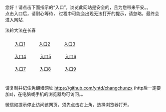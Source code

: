 您好！请点击下面指示的“入口”，浏览此网站是安全的，且为您带来平安。。 <br/>
点击入口后，请耐心等待， 过程中可能会出现无法打开的提示，请忽略，最终会进入网站. </br>

法轮大法在长春<br/>
<div style="padding:10px"><a style="margin:20px" target="_blank" href="https://d3cvf8ulgbcdkk.cloudfront.net/2Qpsp?zetakh" id="ccLink1" rel="nofollow">入口1</a> <a target="_blank" style="margin:20px" href="https://d2bplarcyozzgf.cloudfront.net/2Qpsp?mlzhpli" id="ccLink2" rel="nofollow">入口2</a> <a style="margin:20px" target="_blank" href="https://d1wkkoy3orn7vc.cloudfront.net/2Qpsp?qmgpyrtk" id="ccLink3" rel="nofollow">入口3</a></div>

<div style="padding:10px" ><a style="margin:20px" target="_blank" href="https://d3cvf8ulgbcdkk.cloudfront.net/2Qpsp?zetakh" id="ccLink4" rel="nofollow">入口4</a> <a style="margin:20px" href="https://d2bplarcyozzgf.cloudfront.net/2Qpsp?mlzhpli" target="_blank" id="ccLink5" rel="nofollow">入口5</a> <a style="margin:20px" href="https://d1wkkoy3orn7vc.cloudfront.net/2Qpsp?qmgpyrtk" target="_blank" id="ccLink6" rel="nofollow">入口6</a></div>

<div style="padding:10px"><a style="margin:20px" target="_blank" href="https://d3cvf8ulgbcdkk.cloudfront.net/2Qpsp?zetakh" id="ccLink7" rel="nofollow">入口7</a> <a style="margin:20px" href="https://d2bplarcyozzgf.cloudfront.net/2Qpsp?mlzhpli" target="_blank" id="ccLink8" rel="nofollow">入口8</a> <a style="margin:20px" target="_blank" href="https://d1wkkoy3orn7vc.cloudfront.net/2Qpsp?qmgpyrtk" id="ccLink9" rel="nofollow">入口9</a></div>

<br/>



请复制并记住免翻墙网址 https://github.com/yntd/changchunzx (http后一定要加s)，在电脑或手机的浏览器均可访问。。<br/>

微信如提示停止访问该网页，须先点击右上角，选择浏览器打开。
